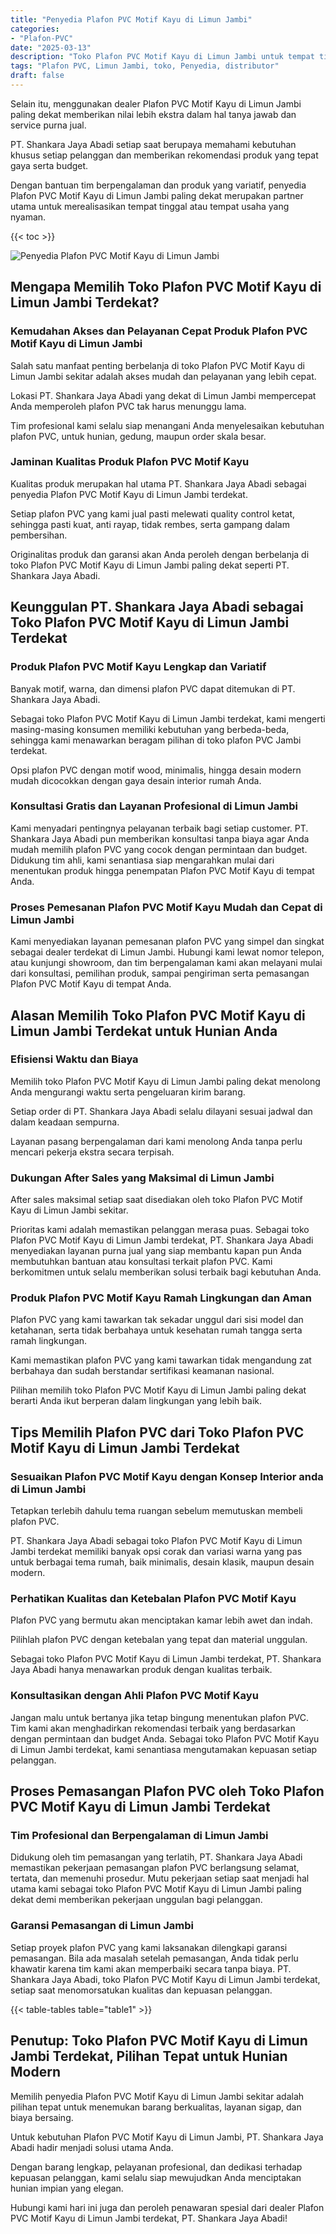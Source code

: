 ```yaml
---
title: "Penyedia Plafon PVC Motif Kayu di Limun Jambi"
categories: 
- "Plafon-PVC"
date: "2025-03-13"
description: "Toko Plafon PVC Motif Kayu di Limun Jambi untuk tempat tinggal, kantor, dan ritel. Produk unggulan, variasi motif, warna modern, beserta jasa penempatan ditangani oleh tim berpengalaman serta garansi resmi!|Jasa distribusi Plafon PVC Motif Kayu di Limun Jambi bagi kebutuhan tempat tinggal, kantor, maupun toko, dengan plafon berkualitas dan instalasi oleh teknisi profesional serta kepastian resmi.|Pilihan Plafon PVC Motif Kayu di Limun Jambi yang andal untuk hunian, perkantoran, dan ritel, bersama plafon berkualitas dan penempatan dikerjakan oleh tim ahli serta jaminan resmi.|Penyediaan Plafon PVC Motif Kayu di Limun Jambi untuk rumah, perkantoran, dan gerai, dengan produk berkualitas dan penempatan ditangani oleh tim ahli, lengkap beserta kepastian resmi.}"
tags: "Plafon PVC, Limun Jambi, toko, Penyedia, distributor"
draft: false
---
```


Selain itu, menggunakan dealer Plafon PVC Motif Kayu di Limun Jambi paling dekat memberikan nilai lebih ekstra dalam hal tanya jawab dan service purna jual.

PT. Shankara Jaya Abadi setiap saat berupaya memahami kebutuhan khusus setiap pelanggan dan memberikan rekomendasi produk yang tepat gaya serta budget.

Dengan bantuan tim berpengalaman dan produk yang variatif, penyedia Plafon PVC Motif Kayu di Limun Jambi paling dekat merupakan partner utama untuk merealisasikan tempat tinggal atau tempat usaha yang nyaman.

{{< toc >}}

![Penyedia Plafon PVC Motif Kayu di Limun Jambi](/images/Plafon-PVC/Penyedia-Plafon-PVC-Motif-Kayu-di-Limun-Jambi.png)


## Mengapa Memilih Toko Plafon PVC Motif Kayu di Limun Jambi Terdekat?

### Kemudahan Akses dan Pelayanan Cepat Produk Plafon PVC Motif Kayu di Limun Jambi

Salah satu manfaat penting berbelanja di toko Plafon PVC Motif Kayu di Limun Jambi sekitar adalah akses mudah dan pelayanan yang lebih cepat.

Lokasi PT. Shankara Jaya Abadi yang dekat di Limun Jambi mempercepat Anda memperoleh plafon PVC tak harus menunggu lama.

Tim profesional kami selalu siap menangani Anda menyelesaikan kebutuhan plafon PVC, untuk hunian, gedung, maupun order skala besar.

### Jaminan Kualitas Produk Plafon PVC Motif Kayu

Kualitas produk merupakan hal utama PT. Shankara Jaya Abadi sebagai penyedia Plafon PVC Motif Kayu di Limun Jambi terdekat.

Setiap plafon PVC yang kami jual pasti melewati quality control ketat, sehingga pasti kuat, anti rayap, tidak rembes, serta gampang dalam pembersihan.

Originalitas produk dan garansi akan Anda peroleh dengan berbelanja di toko Plafon PVC Motif Kayu di Limun Jambi paling dekat seperti PT. Shankara Jaya Abadi.

## Keunggulan PT. Shankara Jaya Abadi sebagai Toko Plafon PVC Motif Kayu di Limun Jambi Terdekat

### Produk Plafon PVC Motif Kayu Lengkap dan Variatif

Banyak motif, warna, dan dimensi plafon PVC dapat ditemukan di PT. Shankara Jaya Abadi.

Sebagai toko Plafon PVC Motif Kayu di Limun Jambi terdekat, kami mengerti masing-masing konsumen memiliki kebutuhan yang berbeda-beda, sehingga kami menawarkan beragam pilihan di toko plafon PVC Jambi terdekat.

Opsi plafon PVC dengan motif wood, minimalis, hingga desain modern mudah dicocokkan dengan gaya desain interior rumah Anda.

### Konsultasi Gratis dan Layanan Profesional di Limun Jambi

Kami menyadari pentingnya pelayanan terbaik bagi setiap customer. PT. Shankara Jaya Abadi pun memberikan konsultasi tanpa biaya agar Anda mudah memilih plafon PVC yang cocok dengan permintaan dan budget. Didukung tim ahli, kami senantiasa siap mengarahkan mulai dari menentukan produk hingga penempatan Plafon PVC Motif Kayu di tempat Anda.

### Proses Pemesanan Plafon PVC Motif Kayu Mudah dan Cepat di Limun Jambi

Kami menyediakan layanan pemesanan plafon PVC yang simpel dan singkat sebagai dealer terdekat di Limun Jambi. Hubungi kami lewat nomor telepon, atau kunjungi showroom, dan tim berpengalaman kami akan melayani mulai dari konsultasi, pemilihan produk, sampai pengiriman serta pemasangan Plafon PVC Motif Kayu di tempat Anda.

## Alasan Memilih Toko Plafon PVC Motif Kayu di Limun Jambi Terdekat untuk Hunian Anda

### Efisiensi Waktu dan Biaya

Memilih toko Plafon PVC Motif Kayu di Limun Jambi paling dekat menolong Anda mengurangi waktu serta pengeluaran kirim barang.

Setiap order di PT. Shankara Jaya Abadi selalu dilayani sesuai jadwal dan dalam keadaan sempurna.

Layanan pasang berpengalaman dari kami menolong Anda tanpa perlu mencari pekerja ekstra secara terpisah.

### Dukungan After Sales yang Maksimal di Limun Jambi

After sales maksimal setiap saat disediakan oleh toko Plafon PVC Motif Kayu di Limun Jambi sekitar.

Prioritas kami adalah memastikan pelanggan merasa puas. Sebagai toko Plafon PVC Motif Kayu di Limun Jambi terdekat, PT. Shankara Jaya Abadi menyediakan layanan purna jual yang siap membantu kapan pun Anda membutuhkan bantuan atau konsultasi terkait plafon PVC. Kami berkomitmen untuk selalu memberikan solusi terbaik bagi kebutuhan Anda.

### Produk Plafon PVC Motif Kayu Ramah Lingkungan dan Aman

Plafon PVC yang kami tawarkan tak sekadar unggul dari sisi model dan ketahanan, serta tidak berbahaya untuk kesehatan rumah tangga serta ramah lingkungan.

Kami memastikan plafon PVC yang kami tawarkan tidak mengandung zat berbahaya dan sudah berstandar sertifikasi keamanan nasional.

Pilihan memilih toko Plafon PVC Motif Kayu di Limun Jambi paling dekat berarti Anda ikut berperan dalam lingkungan yang lebih baik.

## Tips Memilih Plafon PVC dari Toko Plafon PVC Motif Kayu di Limun Jambi Terdekat

### Sesuaikan Plafon PVC Motif Kayu dengan Konsep Interior anda di Limun Jambi

Tetapkan terlebih dahulu tema ruangan sebelum memutuskan membeli plafon PVC.

PT. Shankara Jaya Abadi sebagai toko Plafon PVC Motif Kayu di Limun Jambi terdekat memiliki banyak opsi corak dan variasi warna yang pas untuk berbagai tema rumah, baik minimalis, desain klasik, maupun desain modern.

### Perhatikan Kualitas dan Ketebalan Plafon PVC Motif Kayu

Plafon PVC yang bermutu akan menciptakan kamar lebih awet dan indah.

Pilihlah plafon PVC dengan ketebalan yang tepat dan material unggulan.

Sebagai toko Plafon PVC Motif Kayu di Limun Jambi terdekat, PT. Shankara Jaya Abadi hanya menawarkan produk dengan kualitas terbaik.

### Konsultasikan dengan Ahli Plafon PVC Motif Kayu

Jangan malu untuk bertanya jika tetap bingung menentukan plafon PVC. Tim kami akan menghadirkan rekomendasi terbaik yang berdasarkan dengan permintaan dan budget Anda. Sebagai toko Plafon PVC Motif Kayu di Limun Jambi terdekat, kami senantiasa mengutamakan kepuasan setiap pelanggan.

## Proses Pemasangan Plafon PVC oleh Toko Plafon PVC Motif Kayu di Limun Jambi Terdekat

### Tim Profesional dan Berpengalaman di Limun Jambi

Didukung oleh tim pemasangan yang terlatih, PT. Shankara Jaya Abadi memastikan pekerjaan pemasangan plafon PVC berlangsung selamat, tertata, dan memenuhi prosedur. Mutu pekerjaan setiap saat menjadi hal utama kami sebagai toko Plafon PVC Motif Kayu di Limun Jambi paling dekat demi memberikan pekerjaan unggulan bagi pelanggan.

### Garansi Pemasangan di Limun Jambi

Setiap proyek plafon PVC yang kami laksanakan dilengkapi garansi pemasangan. Bila ada masalah setelah pemasangan, Anda tidak perlu khawatir karena tim kami akan memperbaiki secara tanpa biaya. PT. Shankara Jaya Abadi, toko Plafon PVC Motif Kayu di Limun Jambi terdekat, setiap saat menomorsatukan kualitas dan kepuasan pelanggan.

{{< table-tables table="table1" >}}

## Penutup: Toko Plafon PVC Motif Kayu di Limun Jambi Terdekat, Pilihan Tepat untuk Hunian Modern

Memilih penyedia Plafon PVC Motif Kayu di Limun Jambi sekitar adalah pilihan tepat untuk menemukan barang berkualitas, layanan sigap, dan biaya bersaing.

Untuk kebutuhan Plafon PVC Motif Kayu di Limun Jambi, PT. Shankara Jaya Abadi hadir menjadi solusi utama Anda.

Dengan barang lengkap, pelayanan profesional, dan dedikasi terhadap kepuasan pelanggan, kami selalu siap mewujudkan Anda menciptakan hunian impian yang elegan.

Hubungi kami hari ini juga dan peroleh penawaran spesial dari dealer Plafon PVC Motif Kayu di Limun Jambi terdekat, PT. Shankara Jaya Abadi!